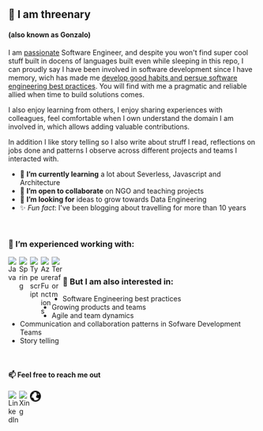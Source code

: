 
## 👋 I am threenary 
#### (also known as Gonzalo)
I am [passionate](https://www.wordnik.com/words/passionate) Software Engineer, and despite you won't find super cool stuff built in docens of languages built even while sleeping in this repo, I can proudly say I have been involved in software development since I have memory, wich has made me [develop good habits and persue software engineering best practices](https://www.goodreads.com/quotes/532211-i-m-not-a-great-programmer-i-m-just-a-good-programmer). You will find with me a pragmatic and reliable allied when time to build solutions comes.

I also enjoy learning from others, I enjoy sharing experiences with colleagues, feel comfortable when I own understand the domain I am involved in, which allows adding valuable contributions.

In addition I like story telling so I also write about struff I read, reflections on jobs done and patterns I observe across different projects and teams I interacted with.


- 🌱 __I’m currently learning__ a lot about Severless, Javascript and Architecture
- 👯 __I’m open to collaborate__ on NGO and teaching projects
- 🤔 __I’m looking for__ ideas to grow towards Data Engineering
- :sparkles: _Fun fact_: I've been blogging about travelling for more than 10 years
<br>

### 🔭 I’m experienced working with: 
[<img align="left" alt="Java" width="22px" src="https://cdn.jsdelivr.net/npm/simple-icons@3.13.0/icons/java.svg" />][java]
[<img align="left" alt="Spring" width="22px" src="https://cdn.jsdelivr.net/npm/simple-icons@3.13.0/icons/spring.svg" />][spring]
[<img align="left" alt="Typescript" width="22px" src="https://cdn.jsdelivr.net/npm/simple-icons@3.13.0/icons/typescript.svg" />][typescript]
[<img align="left" alt="Azure Functions" width="22px" src="https://cdn.jsdelivr.net/npm/simple-icons@3.13.0/icons/azurefunctions.svg" />][azurefunctions]
[<img align="left" alt="Terraform" width="22px" src="https://cdn.jsdelivr.net/npm/simple-icons@3.13.0/icons/terraform.svg" />][terraform]

[java]: https://adoptopenjdk.net/
[spring]: https://spring.io/
[typescript]: https://www.typescriptlang.org/
[azurefunctions]: https://azure.microsoft.com/en-us/services/functions/
[terraform]: https://www.terraform.io/
<br>

### 💬 But I am also interested in: 
- Software Engineering best practices
- Growing products and teams
- Agile and team dynamics
- Communication and collaboration patterns in Sofware Development Teams
- Story telling
<br>

#### 📫 Feel free to reach me out
[<img align="left" alt="LinkedIn" width="22px" src="https://cdn.jsdelivr.net/npm/simple-icons@v3/icons/linkedin.svg" />][linkedin]
[<img align="left" alt="Xing" width="22px" src="https://cdn.jsdelivr.net/npm/simple-icons@v3/icons/xing.svg" />][xing]
[<img align="left" alt="Esceptico Observador" width="22px" src="https://raw.githubusercontent.com/iconic/open-iconic/master/svg/globe.svg" />][website]

[linkedin]: https://www.linkedin.com/in/ggomezsullain/
[xing]: https://www.xing.com/profile/Gonzalo_GomezSullain/cv
[website]: https://www.escepticoobservador.com/
